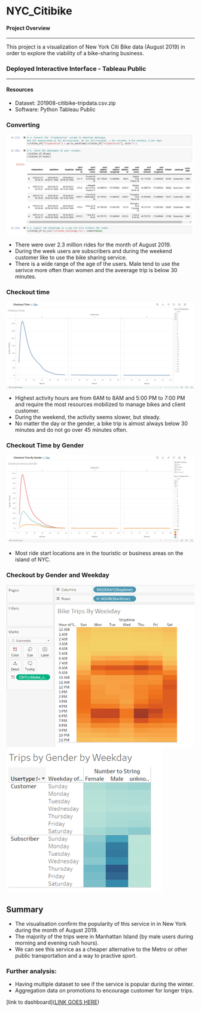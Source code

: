 # NYC_Citibike

#### Project Overview
---

This project is a visualization of New York Citi Bike data (August 2019) in order to explore the viability of a bike-sharing business.

### Deployed Interactive Interface - Tableau Public
---
#### Resources

* Dataset: 201908-citibike-tripdata.csv.zip 
* Software: Python 
            Tableau Public 

### Converting 
![preview](https://github.com/Tifarahani/NYC_Citibike/blob/main/Img/Conversion%20and%20save.png)

- There were over 2.3 million rides for the month of August 2019.
- During the week users are subscribers and during the weekend customer like to use the bike sharing service.
- There is a wide range of the age of the users. Male tend to use the serivce more often than women and the aveerage trip is below 30 minutes.

### Checkout time

![preview](https://github.com/Tifarahani/NYC_Citibike/blob/main/Img/Checkout%20time.png)

- Highest activity hours are from 6AM to 8AM and 5:00 PM to 7:00 PM and require the most resources mobilized to manage bikes and client customer.
- During the weekend, the activity seems slower, but steady.
- No matter the day or the gender, a bike trip is almost always below 30 minutes and do not go over 45 minutes often.

### Checkout Time by Gender

![preview](https://github.com/Tifarahani/NYC_Citibike/blob/main/Img/Checkout%20time%20by%20Gender.png)

- Most ride start locations are in the touristic or business areas on the island of NYC.
### Checkout by Gender and Weekday
![preview](https://github.com/Tifarahani/NYC_Citibike/blob/main/Img/Bike%20trips%20per%20weekday.png)
![preview](https://github.com/Tifarahani/NYC_Citibike/blob/main/Img/Checkout%20time%20by%20Gender%20by%20weekday1.png)

## Summary

- The visualisation confirm the popularity of this service in in New York during the month of August 2019.
- The majority of the trips were in Manhattan Island (by male users during morning and evening rush hours).
- We can see this service as a cheaper alternative to the Metro or other public transportation and a way to practive sport.

### Further analysis:

- Having multiple dataset to see if the service is popular during the winter.
- Aggregation data on promotions to encourage customer for longer trips.


[link to dashboard]([LINK GOES HERE](https://public.tableau.com/app/profile/tina3462/viz/CheckoutTimeByGender_16585275567650/CheckouttimebyGender?publish=yes))
